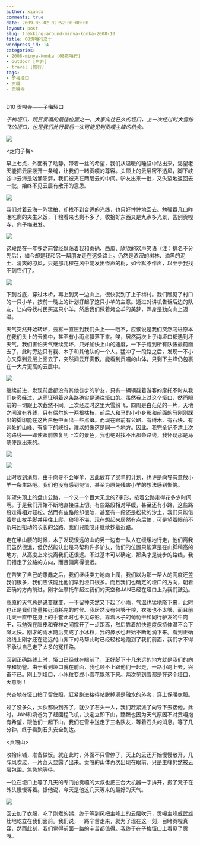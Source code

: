 ```yaml
---
author: xianda
comments: true
date: 2009-05-02 02:52:00+00:00
layout: post
slug: trekking-around-minya-konka-2008-10
title: 08贡嘎行之十
wordpress_id: 14
categories:
- 2008-minya-konka [08贡嘎行]
- outdoor [户外]
- travel [旅行]
tags:
- 子梅垭口
- 贡嘎
- 贡嘎寺
---
```


D10 贡嘎寺——子梅垭口

_子梅垭口，观赏贡嘎的最佳位置之一，大家向往已久的垭口，上一次经过时大雪纷飞的垭口，也是我们此行最后一次可能见到贡嘎主峰的机会。_

![](http://fwve8w.blu.livefilestore.com/y1ppNjHq94P61W8M6lIeSsngOjS6n26VFX_Oxujzo02YjHj6XuHor5riZWFf-Uzz6AQJNSehumO5ucSOVfqvPjBOQ/DSC_1804.jpg)

<走向子梅>

早上七点，外面有了动静，带着一丝的希望，我们从温暖的睡袋中钻出来，渴望老天能把云层拨开一条缝，让我们一暏贡嘎的尊容。头顶上的云层密不透风，脚下峡谷中云海是汹涌澎湃，我们被夹在两层云的中间。驴友出来一批，又失望地返回去一批，始终不见云层有散开的意思。

![](http://fwve8w.blu.livefilestore.com/y1piheu1WfxKk5Rqws47kHPUTdrfniJWbwfBpz_BOzU2lIdHBCMlIuUl72-M4iTdELeDYQ1HsGHwCJQI3VWKfMYzA/DSC_1686-2009.05.01.1648.44.jpg)

我们对着云海一阵猛拍，却找不到合适的光线，也只好悻悻地回去。勉强吞几口昨晚吃剩的夹生米饭，干粮看来也剩不多了。收拾好东西又是九点多光景，告别贡嘎寺，向子梅进发。

<!-- more -->

![](http://fwve8w.blu.livefilestore.com/y1pzvZRFPzXPIF36m5Fs1GDo0TZ3zwHlgbIfcVd_h98iTouNDj9v-UB6R14Avq_bEnrzZhFojbu6RhPLd7kSUHgSg/DSC_1691.jpg)

这段路在一年多之前曾经飘荡着我和贡确、西瓜、欣欣的欢声笑语（注：排名不分先后），如今却是我和另一帮朋友走在这条路上。仍然是浓密的树林、油黑的泥土、清爽的凉风，只是那几棵在风中能发出怪声的树，如今默不作声，以至于我找不到它们了。

![](http://fwve8w.blu.livefilestore.com/y1pCw4IASvQM8ddbwdm9Fs6aldDPnakwALnroXwyf3_wG1MKqv92BY2w_SgL90xVhiRNRqN95gykcLLzcdJy5qvLA/DSC_1700.jpg)

下到谷底，穿过木桥，再上到另一边山上，很快就到了上子梅村。我们瞧见了村口的一只小羊，按前一晚上的计划打起了这只小羊的主意。通过对讲机告诉后边的队友，让向导找村民买这只小羊。然后我们做着烤全羊的美梦，浑身是劲向山上迈进。

天气突然开始转坏，云雾一直压到我们头上——哦不，应该说是我们突然闯进原本在我们头上的云雾中，甚至有小雨点飘落下来。唉，居然两次上子梅垭口都遇到坏天气。我们害怕天气继续变坏，只好加快上山的速度，一下子跑到所有队伍最前面去了，此时旁边只有我、木子和其他队的一个人。猛冲了一段路之后，发现一不小心又穿到云层上面去了，突然间云开雾散，能看到贡嘎的山体，只剩下主峰仍包裹在一大片更高的云层中。

![](http://fwve8w.blu.livefilestore.com/y1pJvHbRnn0VJfd3pA6JQawqTY9UuSVpsiF9wrPphrJ1VTnUmvV6lMLVK0PK53aLHuPf9NwOrrvwroI0L7ZQ82BWg/DSC_1730.jpg)

继续前进，发现前后都没有其他徒步的驴友，只有一辆辆载着游客的摩托不时从我们身旁经过，从而证明着这条路确实是通往垭口的。虽然我上过这个垭口，然而眼前的一切跟上次截然不同。上次经过时这里大雪纷飞，四周是白茫茫的一片，天地之间没有界线，只有偶尔的一两根枯枝、前后人和马的小小身影和前面的马刚刚踩出的脚印能在这片白色中画出一些点缀。而现在眼前有公路、有树木、有石块、有远处的山峰、有脚下的峡谷，难以想像这是同一个地方。因此，我完全记不清上次的路线——即使眼前恢复到上次的景色，我也绝对找不出那条路线，我怀疑那是马随便踩出来的。

![](http://fwve8w.blu.livefilestore.com/y1pblsfcCGT3IRbRw98vwPwyQ7Irpl-pxq5npU_mVTjh4_wmFwWJocFgy_F1SKcuwfH8VuxR-fbYe16zkxE_LlmTQ/DSC_1740-2009.05.01.1649.34.jpg)

![](http://fwve8w.blu.livefilestore.com/y1pjQRbp2Px-7gJN4UVLwWzQHUBJlEtk-sZhy2P225eo6LQVJzxNj4Lz6fFir_HE9dKhQF5-nxODkGnwiCAjJpg0g/DSC_1743-2009.05.01.1649.51.jpg)

此时收到消息，由于向导不会宰羊，因此放弃了买羊的计划，也许是向导有意放小羊一条生路吧。我们也没有感到惋惜，甚至为原先残害小羊的想法感到惭愧。

仰望头顶上的盘山公路，一个又一个巨大无比的Z字形，按着公路走得花多少时间啊。于是我们开始不断地直接往上切。有些路段相对平缓，甚至还有小路，这些路段走得相对轻松。然而有些路段却很陡，甚至有一段还是松软的沙土，我们只能借着登山杖手脚并用往上爬，狼狈不堪，现在想起来居然有点后怕，可是望着眼前不断来回扭动的长长的公路，我们只能咬牙继续抄着近路。

走在半山腰的时候，木子发现很远的山的另一边有一队人在缓缓地行走，他们离我们虽然很远，但仍然能认出是马帮和许多驴友，他们的位置只能算是在山脚稍高的地方，从高度上来说离我们还很远。不过基本可以确定，那条才是徒步的路线，我们错走了公路的方向，而且偏离得很远。

在苦笑了自己的愚蠢之后，我们继续卖力地向上爬，我们以为那一帮人的高度还差我们很多，我们应该能比他们早到垭口很多。而且我们也确定的垭口的方向，朝着正确的方向前进。刚才坐摩托车超过我们的天空和JAN已经在垭口上为我们鼓劲。

高原的天气总是说变就变，一不留神突然又下起了小雨，气温也猛地降下来，此时也正是我们能量接近消耗完的时候。我居然没有带够干粮，衣服也不太够，而且前几天一直带在身上的手套此时也不见踪影。靠着木子的葡萄干和同行驴友的牛肉干，我勉强在肚皮和脊椎之间撑开了一点距离，然后靠着加快速度保持体温不会下降太快。刚才的雨水随后变成了小冰粒，我的鼻水也开始不断地滴下来。看到正确路线上刚才还在遥远的山脚下的马帮此时已经轻松地跑到了我们前面，我们才不得不承认自己走了太多的冤枉路。

回到正确路线上时，垭口已经就在眼前了，正好脚下十几米远的地方就是我们的向导和奶爸。由于看到垭口就在前面，我也顾不上跟他们一起走，一路小跑上去，兴奋不已。刚上到垭口，小冰粒变成小雪花飘落下来。两次见到雪都是在这个垭口，天意啊！

兴奋地在垭口拍了留住照，赶紧跑进接待站脱掉满是融水的外套，穿上保暖衣服。

过了没多久，大伙都快到齐了，就少了石头一人，我们赶紧派了向导下去接他。此时，JAN和奶爸为了赶回程飞机，决定立即下山，臻臻也因为天气原因不对贡嘎抱有希望，跟他们一起下山。我们在雪中送走了三名队友，等着石头的消息。等了几分钟，终于看到石头安全到达。

<贡嘎山>

收拾床铺，准备做饭。就在此时，外面不只雪停了，天上的云还开始慢慢散开，几阵风吹过，一片蓝天显露了出来。贡嘎的山体再次出现在眼前，只是主峰仍然被云层包围。焦急地等待。

一位在垭口上等了几天的专门拍贡嘎的大叔也把三台大机器一字排开，搬了凳子在外头慢慢等着。据他说，今天是他这几天等来的最好的天气。

![](http://fwve8w.blu.livefilestore.com/y1p5t_a5L7s9E6cabZXnEesKQM_ERUbVkXmrPjhw10ITzKuOxAk6PXfFfu4ahyTOUx8yDwya8gq2iR1y8hZ172gFA/DSC_1802.jpg)

回去加了衣服，吃了刚煮的粥，终于等到风把主峰上的云层吹开，贡嘎主峰威武雄壮地屹立在我们面前。我们说，一路辛苦走来，就为了现在这一刻，目睹贡嘎真容，然而此刻，我们觉得前面一路的辛苦都值得。我终于在子梅垭口上看见了贡嘎。
